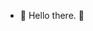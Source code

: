 - 👋 Hello there. 👀 


<!---
anthah/anthah is a ✨ special ✨ repository because its `README.md` (this file) appears on your GitHub profile.
You can click the Preview link to take a look at your changes.
--->
